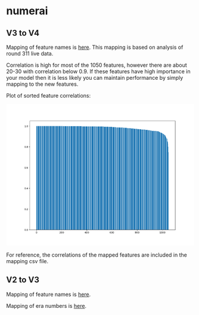 # numerai

## V3 to V4
Mapping of feature names is [here](v3_to_v4_feature_mapping.csv). This mapping is based on analysis of round 311 live data.

Correlation is high for most of the 1050 features, however there are about 20-30 with correlation below 0.9. If these features have high importance in your model then it is less likely you can maintain performance by simply mapping to the new features.

Plot of sorted feature correlations:

![correlation](v3_to_v4_correlation.png)

For reference, the correlations of the mapped features are included in the mapping csv file.
 
## V2 to V3
Mapping of feature names is [here](v2_to_v3_feature_mapping.csv).

Mapping of era numbers is [here](v2_to_v3_era_mapping.csv).
